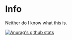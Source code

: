 # Info
Neither do I know what this is.

[![Anurag's github stats](https://github-readme-stats.vercel.app/api?username=phantom0174)](https://github.com/anuraghazra/github-readme-stats)
